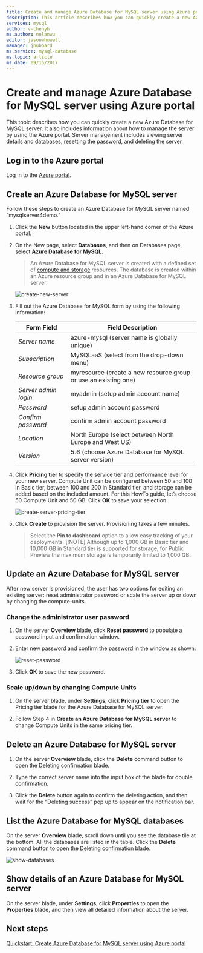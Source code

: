 ```yaml
---
title: Create and manage Azure Database for MySQL server using Azure portal | Microsoft Docs
description: This article describes how you can quickly create a new Azure Database for MySQL server and manage the server using the Azure Portal.
services: mysql
author: v-chenyh
ms.author: nolanwu
editor: jasonwhowell
manager: jhubbard
ms.service: mysql-database
ms.topic: article
ms.date: 09/15/2017
---
```


# Create and manage Azure Database for MySQL server using Azure portal
This topic describes how you can quickly create a new Azure Database for MySQL server. It also includes information about how to manage the server by using the Azure portal. Server management includes viewing server details and databases, resetting the password, and deleting the server.

## Log in to the Azure portal
Log in to the [Azure portal](https://portal.azure.com).

## Create an Azure Database for MySQL server
Follow these steps to create an Azure Database for MySQL server named “mysqlserver4demo.”

1. Click the **New** button located in the upper left-hand corner of the Azure portal.

2. On the New page, select **Databases**, and then on Databases page, select **Azure Database for MySQL**.

    > An Azure Database for MySQL server is created with a defined set of [compute and storage](./concepts-compute-unit-and-storage.md) resources. The database is created within an Azure resource group and in an Azure Database for MySQL server.

   ![create-new-server](./media/howto-create-manage-server-portal/create-new-server.png)

3. Fill out the Azure Database for MySQL form by using the following information:

    | **Form Field** | **Field Description** |
    |----------------|-----------------------|
    | *Server name* | azure-mysql (server name is globally unique) |
    | *Subscription* | MySQLaaS (select from the drop-down menu) |
    | *Resource group* | myresource (create a new resource group or use an existing one) |
    | *Server admin login* | myadmin (setup admin account name) |
    | *Password* | setup admin account password |
    | *Confirm password* | confirm admin account password |
    | *Location* | North Europe (select between North Europe and West US) |
    | *Version* | 5.6 (choose Azure Database for MySQL server version) |

4. Click **Pricing tier** to specify the service tier and performance level for your new server. Compute Unit can be configured between 50 and 100 in Basic tier, between 100 and 200 in Standard tier, and storage can be added based on the included amount. For this HowTo guide, let’s choose 50 Compute Unit and 50 GB. Click **OK** to save your selection.

   ![create-server-pricing-tier](./media/howto-create-manage-server-portal/create-server-pricing-tier.png)

5. Click **Create** to provision the server. Provisioning takes a few minutes.

    > Select the **Pin to dashboard** option to allow easy tracking of your deployments.
    > [!NOTE]
    > Although up to 1,000 GB in Basic tier and 10,000 GB in Standard tier is supported for storage, for Public Preview the maximum storage is temporarily limited to 1,000 GB.</Include>

## Update an Azure Database for MySQL server
After new server is provisioned, the user has two options for editing an existing server: reset administrator password or scale the server up or down by changing the compute-units.

### Change the administrator user password
1. On the server **Overview** blade, click **Reset password** to populate a password input and confirmation window.

2. Enter new password and confirm the password in the window as shown:

   ![reset-password](./media/howto-create-manage-server-portal/reset-password.png)

3. Click **OK** to save the new password.

### Scale up/down by changing Compute Units

1. On the server blade, under **Settings**, click **Pricing tier** to open the Pricing tier blade for the Azure Database for MySQL server.

2. Follow Step 4 in **Create an Azure Database for MySQL server** to change Compute Units in the same pricing tier.

## Delete an Azure Database for MySQL server

1. On the server **Overview** blade, click the **Delete** command button to open the Deleting confirmation blade.

2. Type the correct server name into the input box of the blade for double confirmation.

3. Click the **Delete** button again to confirm the deleting action, and then wait for the “Deleting success” pop up to appear on the notification bar.

## List the Azure Database for MySQL databases
On the server **Overview** blade, scroll down until you see the database tile at the bottom. All the databases are listed in the table. Click the **Delete** command button to open the Deleting confirmation blade.

   ![show-databases](./media/howto-create-manage-server-portal/show-databases.png)

## Show details of an Azure Database for MySQL server
On the server blade, under **Settings**, click **Properties** to open the **Properties** blade, and then view all detailed information about the server.

## Next steps

[Quickstart: Create Azure Database for MySQL server using Azure portal](./quickstart-create-mysql-server-database-using-azure-portal.md)
